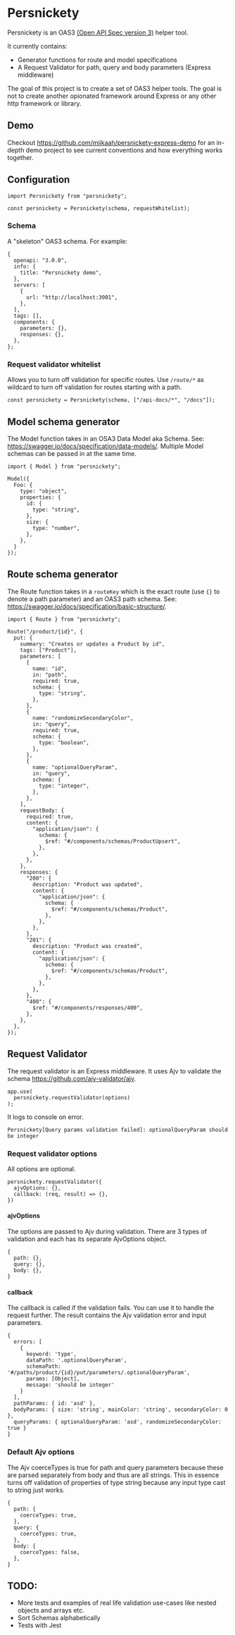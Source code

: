 # Persnickety

Persnickety is an OAS3 [(Open API Spec version 3)](https://swagger.io/specification/) helper tool.

It currently contains:

- Generator functions for route and model specifications
- A Request Validator for path, query and body parameters (Express middleware)

The goal of this project is to create a set of OAS3 helper tools. The goal is not to create another opionated framework around Express or any other http framework or library.

## Demo

Checkout https://github.com/miikaah/persnickety-express-demo for an in-depth demo project to see current conventions and how everything works together.

## Configuration

```
import Persnickety from "persnickety";

const persnickety = Persnickety(schema, requestWhitelist);
```

### Schema

A "skeleton" OAS3 schema. For example:

```
{
  openapi: "3.0.0",
  info: {
    title: "Persnickety demo",
  },
  servers: [
    {
      url: "http://localhost:3001",
    },
  ],
  tags: [],
  components: {
    parameters: {},
    responses: {},
  },
};

```

### Request validator whitelist

Allows you to turn off validation for specific routes. Use `/route/*` as wildcard to turn off validation for routes starting with a path.

```
const persnickety = Persnickety(schema, ["/api-docs/*", "/docs"]);
```

## Model schema generator

The Model function takes in an OSA3 Data Model aka Schema. See: https://swagger.io/docs/specification/data-models/. Multiple Model schemas can be passed in at the same time.

```
import { Model } from "persnickety";

Model({
  Foo: {
    type: "object",
    properties: {
      id: {
        type: "string",
      },
      size: {
        type: "number",
      },
    },
  }
});
```

## Route schema generator

The Route function takes in a `routeKey` which is the exact route (use `{}` to denote a path parameter) and an OAS3 path schema. See: https://swagger.io/docs/specification/basic-structure/.

```
import { Route } from "persnickety";

Route("/product/{id}", {
  put: {
    summary: "Creates or updates a Product by id",
    tags: ["Product"],
    parameters: [
      {
        name: "id",
        in: "path",
        required: true,
        schema: {
          type: "string",
        },
      },
      {
        name: "randomizeSecondaryColor",
        in: "query",
        required: true,
        schema: {
          type: "boolean",
        },
      },
      {
        name: "optionalQueryParam",
        in: "query",
        schema: {
          type: "integer",
        },
      },
    ],
    requestBody: {
      required: true,
      content: {
        "application/json": {
          schema: {
            $ref: "#/components/schemas/ProductUpsert",
          },
        },
      },
    },
    responses: {
      "200": {
        description: "Product was updated",
        content: {
          "application/json": {
            schema: {
              $ref: "#/components/schemas/Product",
            },
          },
        },
      },
      "201": {
        description: "Product was created",
        content: {
          "application/json": {
            schema: {
              $ref: "#/components/schemas/Product",
            },
          },
        },
      },
      "400": {
        $ref: "#/components/responses/400",
      },
    },
  },
});

```

## Request Validator

The request validator is an Express middleware. It uses Ajv to validate the schema https://github.com/ajv-validator/ajv.

```
app.use(
  persnickety.requestValidator(options)
);
```

It logs to console on error.

```
Persnickety[Query params validation failed]: optionalQueryParam should be integer
```

### Request validator options

All options are optional.

```
persnickety.requestValidator({
  ajvOptions: {},
  callback: (req, result) => {},
})
```

#### ajvOptions

The options are passed to Ajv during validation. There are 3 types of validation and each has its separate AjvOptions object.

```
{
  path: {},
  query: {},
  body: {},
}
```

#### callback

The callback is called if the validation fails. You can use it to handle the request further. The result contains the Ajv validation error and input parameters.

```
{
  errors: [
    {
      keyword: 'type',
      dataPath: '.optionalQueryParam',
      schemaPath: '#/paths/product/{id}/put/parameters/.optionalQueryParam',
      params: [Object],
      message: 'should be integer'
    }
  ],
  pathParams: { id: 'asd' },
  bodyParams: { size: 'string', mainColor: 'string', secondaryColor: 0 },
  queryParams: { optionalQueryParam: 'asd', randomizeSecondaryColor: true }
}
```

### Default Ajv options

The Ajv coerceTypes is true for path and query parameters because these are parsed separately from body
and thus are all strings. This in essence turns off validation of properties of type string
because any input type cast to string just works.

```
{
  path: {
    coerceTypes: true,
  },
  query: {
    coerceTypes: true,
  },
  body: {
    coerceTypes: false,
  },
}
```

## TODO:

- More tests and examples of real life validation use-cases like nested objects and arrays etc.
- Sort Schemas alphabetically
- Tests with Jest

